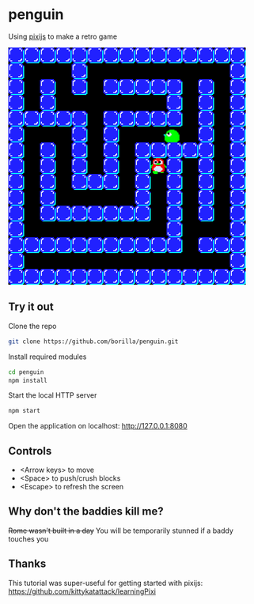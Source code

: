 # penguin

Using [pixijs](https://pixijs.download/dev/docs/index.html) to make a retro game

![Game screenshot](doc/screenshot.png "Game screenshot")

## Try it out

Clone the repo

```sh
git clone https://github.com/borilla/penguin.git
```

Install required modules

```sh
cd penguin
npm install
```

Start the local HTTP server

```sh
npm start
```

Open the application on localhost: http://127.0.0.1:8080

## Controls

* &lt;Arrow keys&gt; to move
* &lt;Space&gt; to push/crush blocks
* &lt;Escape&gt; to refresh the screen

## Why don't the baddies kill me?

~~Rome wasn't built in a day~~ You will be temporarily stunned if a baddy touches you

## Thanks

This tutorial was super-useful for getting started with pixijs: https://github.com/kittykatattack/learningPixi
